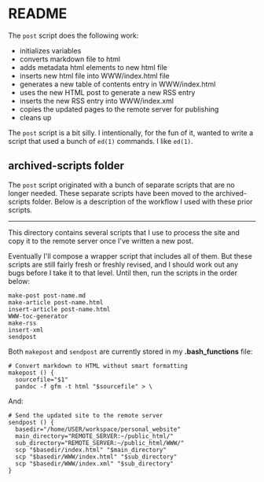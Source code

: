 # README

The `post` script does the following work:

- initializes variables
- converts markdown file to html
- adds metadata html elements to new html file
- inserts new html file into WWW/index.html file
- generates a new table of contents entry in WWW/index.html
- uses the new HTML post to generate a new RSS entry
- inserts the new RSS entry into WWW/index.xml
- copies the updated pages to the remote server for publishing
- cleans up

The `post` script is a bit silly.
I intentionally,
for the fun of it,
wanted to write a script that used
a bunch of `ed(1)` commands.
I like `ed(1)`.

## archived-scripts folder

The `post` script originated
with a bunch of separate scripts
that are no longer needed.
These separate scripts have been moved
to the archived-scripts folder.
Below is a description of the workflow
I used with these prior scripts.

---

This directory contains several scripts
that I use to process the site and
copy it to the remote server
once I've written a new post.

Eventually I'll compose a
wrapper script that
includes all of them.
But these scripts are still
fairly fresh or freshly revised, and
I should work out any bugs
before I take it to that level.
Until then,
run the scripts in the order below:

```
make-post post-name.md
make-article post-name.html
insert-article post-name.html
WWW-toc-generator
make-rss
insert-xml
sendpost
```

Both ``makepost`` and ``sendpost`` are
currently stored in my **.bash_functions** file:

```
# Convert markdown to HTML without smart formatting
makepost () {
  sourcefile="$1"
  pandoc -f gfm -t html "$sourcefile" > \
```

And:

```
# Send the updated site to the remote server
sendpost () {
  basedir="/home/USER/workspace/personal_website"
  main_directory="REMOTE_SERVER:~/public_html/"
  sub_directory="REMOTE_SERVER:~/public_html/WWW/"
  scp "$basedir/index.html" "$main_directory"
  scp "$basedir/WWW/index.html" "$sub_directory"
  scp "$basedir/WWW/index.xml" "$sub_directory"
}

